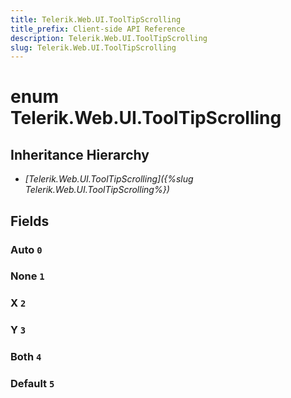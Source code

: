 ```yaml
---
title: Telerik.Web.UI.ToolTipScrolling
title_prefix: Client-side API Reference
description: Telerik.Web.UI.ToolTipScrolling
slug: Telerik.Web.UI.ToolTipScrolling
---
```


# enum Telerik.Web.UI.ToolTipScrolling

## Inheritance Hierarchy

* *[Telerik.Web.UI.ToolTipScrolling]({%slug Telerik.Web.UI.ToolTipScrolling%})*

## Fields

### Auto `0`

### None `1`

### X `2`

### Y `3`

### Both `4`

### Default `5`


